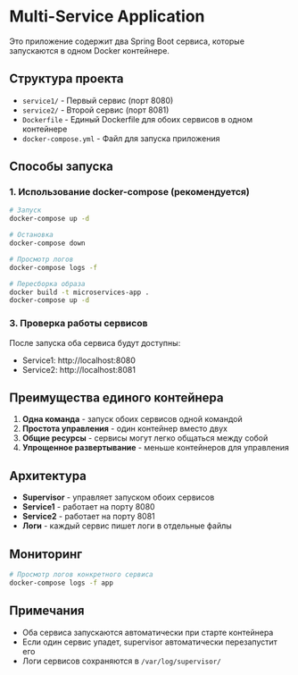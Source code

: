 # Multi-Service Application

Это приложение содержит два Spring Boot сервиса, которые запускаются в одном Docker контейнере.

## Структура проекта

- `service1/` - Первый сервис (порт 8080)
- `service2/` - Второй сервис (порт 8081)
- `Dockerfile` - Единый Dockerfile для обоих сервисов в одном контейнере
- `docker-compose.yml` - Файл для запуска приложения

## Способы запуска

### 1. Использование docker-compose (рекомендуется)

```bash
# Запуск
docker-compose up -d

# Остановка
docker-compose down

# Просмотр логов
docker-compose logs -f

# Пересборка образа
docker build -t microservices-app .
docker-compose up -d
```

### 3. Проверка работы сервисов

После запуска оба сервиса будут доступны:
- Service1: http://localhost:8080
- Service2: http://localhost:8081

## Преимущества единого контейнера

1. **Одна команда** - запуск обоих сервисов одной командой
2. **Простота управления** - один контейнер вместо двух
3. **Общие ресурсы** - сервисы могут легко общаться между собой
4. **Упрощенное развертывание** - меньше контейнеров для управления

## Архитектура

- **Supervisor** - управляет запуском обоих сервисов
- **Service1** - работает на порту 8080
- **Service2** - работает на порту 8081
- **Логи** - каждый сервис пишет логи в отдельные файлы

## Мониторинг

```bash
# Просмотр логов конкретного сервиса
docker-compose logs -f app
```

## Примечания

- Оба сервиса запускаются автоматически при старте контейнера
- Если один сервис упадет, supervisor автоматически перезапустит его
- Логи сервисов сохраняются в `/var/log/supervisor/`